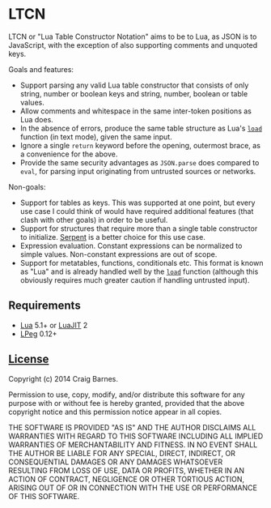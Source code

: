 LTCN
====

LTCN or "Lua Table Constructor Notation" aims to be to Lua, as JSON is
to JavaScript, with the exception of also supporting comments and
unquoted keys.

Goals and features:

* Support parsing any valid Lua table constructor that consists of only
  string, number or boolean keys and string, number, boolean or table values.
* Allow comments and whitespace in the same inter-token positions as Lua does.
* In the absence of errors, produce the same table structure as Lua's [`load`]
  function (in text mode), given the same input.
* Ignore a single `return` keyword before the opening, outermost brace, as a
  convenience for the above.
* Provide the same security advantages as `JSON.parse` does compared to
  `eval`, for parsing input originating from untrusted sources or networks.

Non-goals:

* Support for tables as keys. This was supported at one point, but every
  use case I could think of would have required additional features
  (that clash with other goals) in order to be useful.
* Support for structures that require more than a single table
  constructor to initialize. [Serpent] is a better choice for this use case.
* Expression evaluation. Constant expressions can be normalized to simple
  values. Non-constant expressions are out of scope.
* Support for metatables, functions, conditionals etc. This format is known
  as "Lua" and is already handled well by the [`load`] function
  (although this obviously requires much greater caution if handling
  untrusted input).

Requirements
------------

* [Lua] 5.1+ or [LuaJIT] 2
* [LPeg] 0.12+

[License]
---------

Copyright (c) 2014 Craig Barnes.

Permission to use, copy, modify, and/or distribute this software for any
purpose with or without fee is hereby granted, provided that the above
copyright notice and this permission notice appear in all copies.

THE SOFTWARE IS PROVIDED "AS IS" AND THE AUTHOR DISCLAIMS ALL WARRANTIES
WITH REGARD TO THIS SOFTWARE INCLUDING ALL IMPLIED WARRANTIES OF
MERCHANTABILITY AND FITNESS. IN NO EVENT SHALL THE AUTHOR BE LIABLE FOR ANY
SPECIAL, DIRECT, INDIRECT, OR CONSEQUENTIAL DAMAGES OR ANY DAMAGES
WHATSOEVER RESULTING FROM LOSS OF USE, DATA OR PROFITS, WHETHER IN AN ACTION
OF CONTRACT, NEGLIGENCE OR OTHER TORTIOUS ACTION, ARISING OUT OF OR IN
CONNECTION WITH THE USE OR PERFORMANCE OF THIS SOFTWARE.


[`load`]: http://www.lua.org/manual/5.2/manual.html#pdf-load
[Serpent]: https://github.com/pkulchenko/serpent
[License]: http://en.wikipedia.org/wiki/ISC_license "ISC License"
[Lua]: http://www.lua.org/
[LuaJIT]: http://luajit.org/
[LPeg]: http://www.inf.puc-rio.br/~roberto/lpeg/
